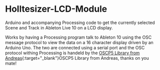 # Holltesizer-LCD-Module
Arduino and accompanying Processing code to get the currently selected Scene and Track in Ableton Live 10 on a LCD display.

Works by having a Processing program talk to Ableton 10 using the OSC message protocol to view the data on a 16 character display driven by an Arduino Uno. The two are connected using a serial port and the OSC protocol withing Processing is handeld by the [OSCP5 Library from Andreas](http://example.com){:target="_blank"}OSCP5 Library from Andreas, thanks on you mate!
